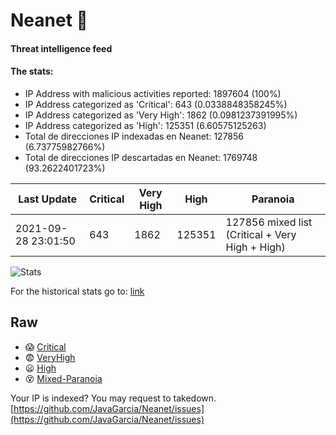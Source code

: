 # Neanet :hocho:
#### Threat intelligence feed
#### The stats:

- IP Address with malicious activities reported: 1897604 (100%)
- IP Address categorized as 'Critical':  643 (0.0338848358245%)
- IP Address categorized as 'Very High':  1862 (0.0981237391995%)
- IP Address categorized as 'High':  125351 (6.60575125263)
- Total de direcciones IP indexadas en Neanet:  127856 (6.73775982766%)
- Total de direcciones IP descartadas en Neanet:  1769748 (93.2622401723%)

| Last Update | Critical | Very High | High | Paranoia |
| --- | --- | --- | --- | --- |
| 2021-09-28 23:01:50 | 643 | 1862 | 125351 | 127856 mixed list (Critical + Very High + High)|

![Stats](https://docs.google.com/spreadsheets/d/e/2PACX-1vSnaNMIXVabIpDJjufMlzH7poXnshF3mgd8Is1g9ytUEzVsP5my4Trn8f-xkoLLQ38xpL3HtmUexLo6/pubchart?oid=501124687&format=image)

For the historical stats go to: [link](/stats.csv)
## Raw
- :scream: [Critical](https://raw.githubusercontent.com/JavaGarcia/Neanet/master/blacklists/neanet_critical.txt)
- :fearful: [VeryHigh](https://raw.githubusercontent.com/JavaGarcia/Neanet/master/blacklists/neanet_veryHigh.txtt)
- :frowning: [High](https://raw.githubusercontent.com/JavaGarcia/Neanet/master/blacklists/neanet_high.txt)
- :dizzy_face: [Mixed-Paranoia](https://raw.githubusercontent.com/JavaGarcia/Neanet/master/blacklists/neanet_all.txt)


Your IP is indexed? You may request to takedown. [https://github.com/JavaGarcia/Neanet/issues](https://github.com/JavaGarcia/Neanet/issues)








































































































































































































































































































































































































































































































































































































































































































































































































































































































































































































































































































































































































































































































































































































































































































































































































































































































































































































































































































































































































































































































































































































































































































































































































































































































































































































































































































































































































































































































































































































































































































































































































































































































































































































































































































































































































































































































































































































































































































































































































































































































































































































































































































































































































































































































































































































































































































































































































































































































































































































































































































































































































































































































































































































































































































































































































































































































































































































































































































































































































































































































































































































































































































































































































































































































































































































































































































































































































































































































































































































































































































































































































































































































































































































































































































































































































































































































































































































































































































































































































































































































































































































































































































































































































































































































































































































































































































































































































































































































































































































































































































































































































































































































